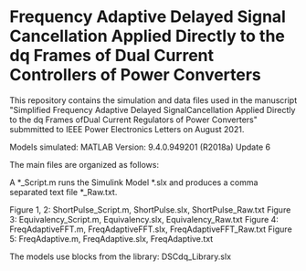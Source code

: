 # Frequency Adaptive Delayed Signal Cancellation Applied Directly to the dq Frames of Dual Current Controllers of Power Converters

This repository contains the simulation and data files used in the manuscript "Simplified Frequency Adaptive Delayed SignalCancellation Applied Directly to the dq Frames ofDual Current Regulators of Power Converters" submmitted to IEEE Power Electronics Letters on August 2021.

Models simulated: MATLAB Version: 9.4.0.949201 (R2018a) Update 6

The main files are organized as follows:

A *_Script.m runs the Simulink Model *.slx and produces a comma separated text file *_Raw.txt.

Figure 1, 2: ShortPulse_Script.m, ShortPulse.slx, ShortPulse_Raw.txt
Figure 3: Equivalency_Script.m, Equivalency.slx, Equivalency_Raw.txt
Figure 4: FreqAdaptiveFFT.m, FreqAdaptiveFFT.slx, FreqAdaptiveFFT_Raw.txt
Figure 5: FreqAdaptive.m, FreqAdaptive.slx, FreqAdaptive.txt

The models use blocks from the library: DSCdq_Library.slx
